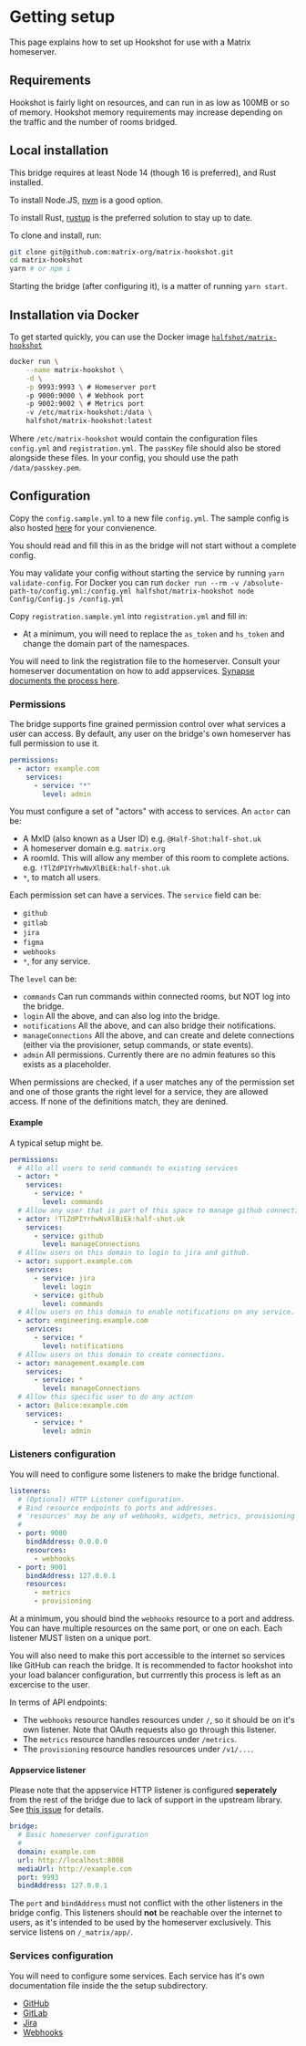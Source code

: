 Getting setup
=============

This page explains how to set up Hookshot for use with a Matrix homeserver.

## Requirements

Hookshot is fairly light on resources, and can run in as low as 100MB or so of memory. Hookshot memory requirements
may increase depending on the traffic and the number of rooms bridged.


## Local installation 

This bridge requires at least Node 14 (though 16 is preferred), and Rust installed.

To install Node.JS, [nvm](https://github.com/nvm-sh/nvm) is a good option.

To install Rust, [rustup](https://rustup.rs/) is the preferred solution to stay up to date.

To clone and install, run:

```bash
git clone git@github.com:matrix-org/matrix-hookshot.git
cd matrix-hookshot
yarn # or npm i
```

Starting the bridge (after configuring it), is a matter of running `yarn start`.

## Installation via Docker

To get started quickly, you can use the Docker image [`halfshot/matrix-hookshot`](https://hub.docker.com/r/halfshot/matrix-hookshot)

```bash
docker run \
    --name matrix-hookshot \
    -d \
    -p 9993:9993 \ # Homeserver port
    -p 9000:9000 \ # Webhook port
    -p 9002:9002 \ # Metrics port
    -v /etc/matrix-hookshot:/data \
    halfshot/matrix-hookshot:latest
```

Where `/etc/matrix-hookshot` would contain the configuration files `config.yml` and `registration.yml`. The `passKey` file should also be stored alongside these files. In your config, you should use the path `/data/passkey.pem`.


## Configuration

Copy the `config.sample.yml` to a new file `config.yml`. The sample config is also hosted
[here](./setup/sample-configuration.md) for your convienence.

You should read and fill this in as the bridge will not start without a complete config.

You may validate your config without starting the service by running `yarn validate-config`.
For Docker you can run `docker run --rm -v /absolute-path-to/config.yml:/config.yml halfshot/matrix-hookshot node Config/Config.js /config.yml`

Copy `registration.sample.yml` into `registration.yml` and fill in:
- At a minimum, you will need to replace the `as_token` and `hs_token` and change the domain part of the namespaces.

You will need to link the registration file to the homeserver. Consult your homeserver documentation
on how to add appservices. [Synapse documents the process here](https://matrix-org.github.io/synapse/latest/application_services.html).

### Permissions

The bridge supports fine grained permission control over what services a user can access.
By default, any user on the bridge's own homeserver has full permission to use it.

```yaml
permissions:
  - actor: example.com
    services:
      - service: "*"
        level: admin
```

You must configure a set of "actors" with access to services. An `actor` can be:
- A MxID (also known as a User ID) e.g. `@Half-Shot:half-shot.uk`
- A homeserver domain e.g. `matrix.org`
- A roomId. This will allow any member of this room to complete actions. e.g. `!TlZdPIYrhwNvXlBiEk:half-shot.uk`
- `*`, to match all users.

Each permission set can have a services. The `service` field can be:
- `github`
- `gitlab`
- `jira`
- `figma`
- `webhooks`
- `*`, for any service.

The `level` can be:
 - `commands` Can run commands within connected rooms, but NOT log into the bridge.
 - `login` All the above, and can also log into the bridge.
 - `notifications` All the above, and can also bridge their notifications.
 - `manageConnections` All the above, and can create and delete connections (either via the provisioner, setup commands, or state events).
 - `admin` All permissions. Currently there are no admin features so this exists as a placeholder.

When permissions are checked, if a user matches any of the permission set and one
of those grants the right level for a service, they are allowed access. If none of the 
definitions match, they are denined.

#### Example

A typical setup might be.

```yaml
permissions:
  # Allo all users to send commands to existing services
  - actor: *
    services:
      - service: *
        level: commands
  # Allow any user that is part of this space to manage github connections
  - actor: !TlZdPIYrhwNvXlBiEk:half-shot.uk
    services:
      - service: github
        level: manageConnections
  # Allow users on this domain to login to jira and github.
  - actor: support.example.com
    services:
      - service: jira
        level: login
      - service: github
        level: commands
  # Allow users on this domain to enable notifications on any service.
  - actor: engineering.example.com
    services:
      - service: *
        level: notifications
  # Allow users on this domain to create connections.
  - actor: management.example.com
    services:
      - service: *
        level: manageConnections
  # Allow this specific user to do any action
  - actor: @alice:example.com
    services:
      - service: *
        level: admin
```

### Listeners configuration

You will need to configure some listeners to make the bridge functional.

```yaml
listeners:
  # (Optional) HTTP Listener configuration.
  # Bind resource endpoints to ports and addresses.
  # 'resources' may be any of webhooks, widgets, metrics, provisioning
  #
  - port: 9000
    bindAddress: 0.0.0.0
    resources:
      - webhooks
  - port: 9001
    bindAddress: 127.0.0.1
    resources:
      - metrics
      - provisioning
```

At a minimum, you should bind the `webhooks` resource to a port and address. You can have multiple resources on the same
port, or one on each. Each listener MUST listen on a unique port.

You will also need to make this port accessible to the internet so services like GitHub can reach the bridge. It
is recommended to factor hookshot into your load balancer configuration, but currrently this process is left as an
excercise to the user.

In terms of API endpoints:

- The `webhooks` resource handles resources under `/`, so it should be on it's own listener.
  Note that OAuth requests also go through this listener.
- The `metrics` resource handles resources under `/metrics`.
- The `provisioning` resource handles resources under `/v1/...`.

#### Appservice listener

<section class="notice">
Please note that the appservice HTTP listener is configured <strong>seperately</strong> from the rest of the bridge due to lack of support
in the upstream library. See <a href="https://github.com/turt2live/matrix-bot-sdk/issues/191">this issue</a> for details.
</section>


```yaml
bridge:
  # Basic homeserver configuration
  #
  domain: example.com
  url: http://localhost:8008
  mediaUrl: http://example.com
  port: 9993
  bindAddress: 127.0.0.1
```

The `port` and `bindAddress` must not conflict with the other listeners in the bridge config. This listeners should **not** be reachable
over the internet to users, as it's intended to be used by the homeserver exclusively. This service listens on `/_matrix/app/`.


### Services configuration

You will need to configure some services. Each service has it's own documentation file inside the the setup subdirectory.

- [GitHub](./setup/github.md)
- [GitLab](./setup/gitlab.md)
- [Jira](./setup/jira.md)
- [Webhooks](./setup/webhooks.md)
